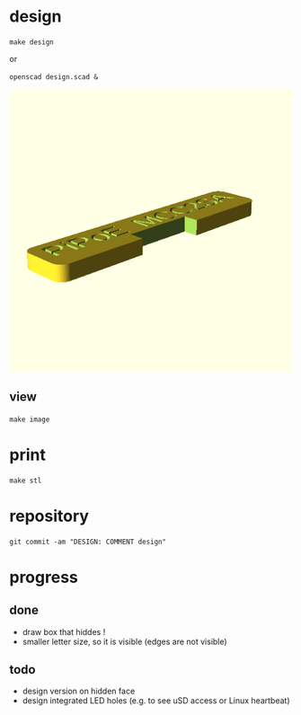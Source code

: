 # design

`make design`

or

`openscad design.scad &`

![design](design.png)

## view

`make image`

# print

`make stl`

# repository

`git commit -am "DESIGN: COMMENT design"`

# progress

## done

- draw box that hiddes !
- smaller letter size, so it is visible (edges are not visible)

## todo

- design version on hidden face
- design integrated LED holes (e.g. to see uSD access or Linux heartbeat)

